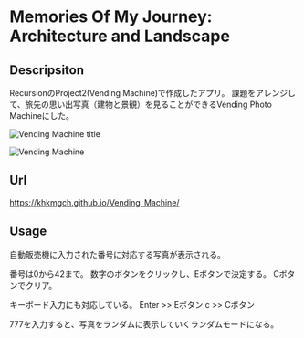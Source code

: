 # Memories Of My Journey: Architecture and Landscape

## Descripsiton
RecursionのProject2(Vending Machine)で作成したアプリ。
課題をアレンジして、旅先の思い出写真（建物と景観）を見ることができるVending Photo Machineにした。

![Vending Machine title](https://user-images.githubusercontent.com/101968115/168042183-ae16f1db-365c-48d2-8434-ffaebae11192.jpg)

![Vending Machine](https://user-images.githubusercontent.com/101968115/168042205-2b13631b-b59b-4fdd-8bb4-f932b2b3fc8a.jpg)


## Url
https://khkmgch.github.io/Vending_Machine/

## Usage
自動販売機に入力された番号に対応する写真が表示される。

番号は0から42まで。
数字のボタンをクリックし、Eボタンで決定する。
Cボタンでクリア。

キーボード入力にも対応している。
Enter >> Eボタン
c >> Cボタン

777を入力すると、写真をランダムに表示していくランダムモードになる。
